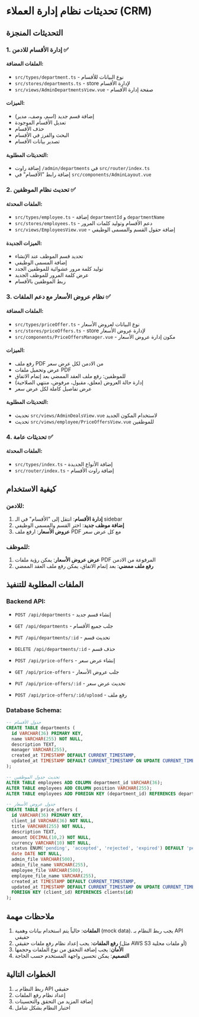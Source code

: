 # تحديثات نظام إدارة العملاء (CRM)

## التحديثات المنجزة

### 1. إدارة الأقسام للادمن ✅

#### الملفات المضافة:

- `src/types/department.ts` - نوع البيانات للأقسام
- `src/stores/departments.ts` - store لإدارة الأقسام
- `src/views/AdminDepartmentsView.vue` - صفحة إدارة الأقسام

#### الميزات:

- إضافة قسم جديد (اسم، وصف، مدير)
- تعديل الأقسام الموجودة
- حذف الأقسام
- البحث والفرز في الأقسام
- تصدير بيانات الأقسام

#### التحديثات المطلوبة:

- إضافة راوت `/admin/departments` في `src/router/index.ts`
- إضافة رابط "الأقسام" في `src/components/AdminLayout.vue`

### 2. تحديث نظام الموظفين ✅

#### الملفات المحدثة:

- `src/types/employee.ts` - إضافة `departmentId` و `departmentName`
- `src/stores/employees.ts` - دعم الأقسام وتوليد كلمات المرور
- `src/views/EmployeesView.vue` - إضافة حقول القسم والمسمى الوظيفي

#### الميزات الجديدة:

- تحديد قسم الموظف عند الإنشاء
- إضافة المسمى الوظيفي
- توليد كلمة مرور عشوائية للموظفين الجدد
- عرض كلمة المرور للموظف الجديد
- ربط الموظفين بالأقسام

### 3. نظام عروض الأسعار مع دعم الملفات ✅

#### الملفات المضافة:

- `src/types/priceOffer.ts` - نوع البيانات لعروض الأسعار
- `src/stores/priceOffers.ts` - store لإدارة عروض الأسعار
- `src/components/PriceOffersManager.vue` - مكون إدارة عروض الأسعار

#### الميزات:

- رفع ملف PDF من الادمن لكل عرض سعر
- عرض وتحميل ملفات PDF
- للموظفين: رفع ملف العقد الممضي بعد إتمام الاتفاق
- إدارة حالة العروض (معلق، مقبول، مرفوض، منتهي الصلاحية)
- عرض تفاصيل كاملة لكل عرض سعر

#### التحديثات المطلوبة:

- تحديث `src/views/AdminDealsView.vue` لاستخدام المكون الجديد
- تحديث `src/views/employee/PriceOffersView.vue` للموظفين

### 4. تحديثات عامة ✅

#### الملفات المحدثة:

- `src/types/index.ts` - إضافة الأنواع الجديدة
- `src/router/index.ts` - إضافة راوت الأقسام

## كيفية الاستخدام

### للادمن:

1. **إدارة الأقسام**: انتقل إلى "الأقسام" في الـ sidebar
2. **إضافة موظف جديد**: اختر القسم والمسمى الوظيفي
3. **عروض الأسعار**: ارفع ملف PDF مع كل عرض سعر

### للموظف:

1. **عرض عروض الأسعار**: يمكن رؤية ملفات PDF المرفوعة من الادمن
2. **رفع ملف ممضي**: بعد إتمام الاتفاق، يمكن رفع ملف العقد الممضي

## الملفات المطلوبة للتنفيذ

### Backend API:

- `POST /api/departments` - إنشاء قسم جديد
- `GET /api/departments` - جلب جميع الأقسام
- `PUT /api/departments/:id` - تحديث قسم
- `DELETE /api/departments/:id` - حذف قسم

- `POST /api/price-offers` - إنشاء عرض سعر
- `GET /api/price-offers` - جلب عروض الأسعار
- `PUT /api/price-offers/:id` - تحديث عرض سعر
- `POST /api/price-offers/:id/upload` - رفع ملف

### Database Schema:

```sql
-- جدول الأقسام
CREATE TABLE departments (
  id VARCHAR(36) PRIMARY KEY,
  name VARCHAR(255) NOT NULL,
  description TEXT,
  manager VARCHAR(255),
  created_at TIMESTAMP DEFAULT CURRENT_TIMESTAMP,
  updated_at TIMESTAMP DEFAULT CURRENT_TIMESTAMP ON UPDATE CURRENT_TIMESTAMP
);

-- تحديث جدول الموظفين
ALTER TABLE employees ADD COLUMN department_id VARCHAR(36);
ALTER TABLE employees ADD COLUMN position VARCHAR(255);
ALTER TABLE employees ADD FOREIGN KEY (department_id) REFERENCES departments(id);

-- جدول عروض الأسعار
CREATE TABLE price_offers (
  id VARCHAR(36) PRIMARY KEY,
  client_id VARCHAR(36) NOT NULL,
  title VARCHAR(255) NOT NULL,
  description TEXT,
  amount DECIMAL(10,2) NOT NULL,
  currency VARCHAR(10) NOT NULL,
  status ENUM('pending', 'accepted', 'rejected', 'expired') DEFAULT 'pending',
  date DATE NOT NULL,
  admin_file VARCHAR(500),
  admin_file_name VARCHAR(255),
  employee_file VARCHAR(500),
  employee_file_name VARCHAR(255),
  created_at TIMESTAMP DEFAULT CURRENT_TIMESTAMP,
  updated_at TIMESTAMP DEFAULT CURRENT_TIMESTAMP ON UPDATE CURRENT_TIMESTAMP,
  FOREIGN KEY (client_id) REFERENCES clients(id)
);
```

## ملاحظات مهمة

1. **الملفات**: حالياً يتم استخدام بيانات وهمية (mock data). يجب ربط النظام بـ API حقيقي
2. **رفع الملفات**: يجب إعداد نظام رفع ملفات حقيقي (مثل AWS S3 أو ملفات محلية)
3. **الأمان**: يجب إضافة التحقق من نوع الملفات وحجمها
4. **التصميم**: يمكن تحسين واجهة المستخدم حسب الحاجة

## الخطوات التالية

1. ربط النظام بـ API حقيقي
2. إعداد نظام رفع الملفات
3. إضافة المزيد من التحقق والتحسينات
4. اختبار النظام بشكل شامل
